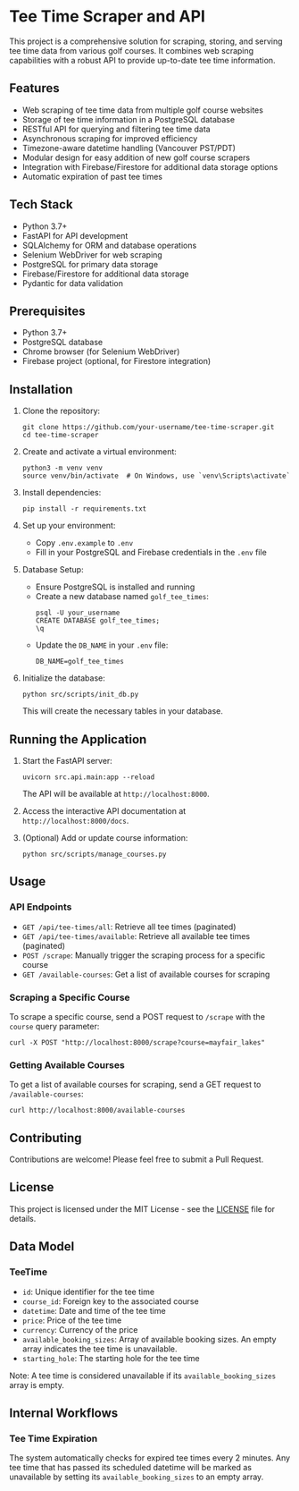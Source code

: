 # Tee Time Scraper and API

This project is a comprehensive solution for scraping, storing, and serving tee time data from various golf courses. It combines web scraping capabilities with a robust API to provide up-to-date tee time information.

## Features

- Web scraping of tee time data from multiple golf course websites
- Storage of tee time information in a PostgreSQL database
- RESTful API for querying and filtering tee time data
- Asynchronous scraping for improved efficiency
- Timezone-aware datetime handling (Vancouver PST/PDT)
- Modular design for easy addition of new golf course scrapers
- Integration with Firebase/Firestore for additional data storage options
- Automatic expiration of past tee times

## Tech Stack

- Python 3.7+
- FastAPI for API development
- SQLAlchemy for ORM and database operations
- Selenium WebDriver for web scraping
- PostgreSQL for primary data storage
- Firebase/Firestore for additional data storage
- Pydantic for data validation

## Prerequisites

- Python 3.7+
- PostgreSQL database
- Chrome browser (for Selenium WebDriver)
- Firebase project (optional, for Firestore integration)

## Installation

1. Clone the repository:

   ```
   git clone https://github.com/your-username/tee-time-scraper.git
   cd tee-time-scraper
   ```

2. Create and activate a virtual environment:

   ```
   python3 -m venv venv
   source venv/bin/activate  # On Windows, use `venv\Scripts\activate`
   ```

3. Install dependencies:

   ```
   pip install -r requirements.txt
   ```

4. Set up your environment:

   - Copy `.env.example` to `.env`
   - Fill in your PostgreSQL and Firebase credentials in the `.env` file

5. Database Setup:

   - Ensure PostgreSQL is installed and running
   - Create a new database named `golf_tee_times`:
     ```
     psql -U your_username
     CREATE DATABASE golf_tee_times;
     \q
     ```
   - Update the `DB_NAME` in your `.env` file:
     ```
     DB_NAME=golf_tee_times
     ```

6. Initialize the database:
   ```
   python src/scripts/init_db.py
   ```
   This will create the necessary tables in your database.

## Running the Application

1. Start the FastAPI server:

   ```
   uvicorn src.api.main:app --reload
   ```

   The API will be available at `http://localhost:8000`.

2. Access the interactive API documentation at `http://localhost:8000/docs`.

3. (Optional) Add or update course information:
   ```
   python src/scripts/manage_courses.py
   ```

## Usage

### API Endpoints

- `GET /api/tee-times/all`: Retrieve all tee times (paginated)
- `GET /api/tee-times/available`: Retrieve all available tee times (paginated)
- `POST /scrape`: Manually trigger the scraping process for a specific course
- `GET /available-courses`: Get a list of available courses for scraping

### Scraping a Specific Course

To scrape a specific course, send a POST request to `/scrape` with the `course` query parameter:

```
curl -X POST "http://localhost:8000/scrape?course=mayfair_lakes"
```

### Getting Available Courses

To get a list of available courses for scraping, send a GET request to `/available-courses`:

```
curl http://localhost:8000/available-courses
```

## Contributing

Contributions are welcome! Please feel free to submit a Pull Request.

## License

This project is licensed under the MIT License - see the [LICENSE](LICENSE) file for details.

## Data Model

### TeeTime

- `id`: Unique identifier for the tee time
- `course_id`: Foreign key to the associated course
- `datetime`: Date and time of the tee time
- `price`: Price of the tee time
- `currency`: Currency of the price
- `available_booking_sizes`: Array of available booking sizes. An empty array indicates the tee time is unavailable.
- `starting_hole`: The starting hole for the tee time

Note: A tee time is considered unavailable if its `available_booking_sizes` array is empty.

## Internal Workflows

### Tee Time Expiration

The system automatically checks for expired tee times every 2 minutes. Any tee time that has passed its scheduled datetime will be marked as unavailable by setting its `available_booking_sizes` to an empty array.
